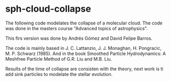 # sph-cloud-collapse
The following code modelates the collapse of a molecular cloud. The code was done in the masters course "Advanced topics of astrophysics". 

This firs version was done by Andrés Gómez and David Felipe Barros. 

The code is mainly based in J. C. Lattanzio, J. J. Monaghan, H. Pongracic, M. P. Schwarz (1985). And in the book Smoothed Particle 
Hydrodynamics: A Meshfree Particle Method of G.R. Liu and M.B. Liu. 

Results of the time of collapse are consisten with the theory, next work is ti add sink particles to modelate the stellar evolution.
